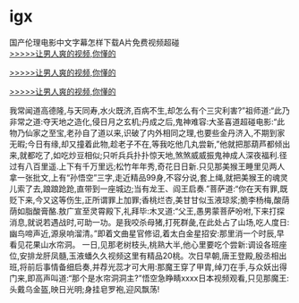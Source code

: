 # igx
国产伦理电影中文字幕怎样下载A片免费视频超碰
<br>[>>>>>让男人爽的视频,你懂的](https://dfghjke.com/?tt)

[>>>>>让男人爽的视频,你懂的](https://dfghjke.com/?tt)

[>>>>>让男人爽的视频,你懂的](https://dfghjke.com/?tt)   
    
我常闻道高德隆,与天同寿,水火既济,百病不生,却怎么有个三灾利害?”祖师道:“此乃非常之道:夺天地之造化,侵日月之玄机;丹成之后,鬼神难容:大圣喜道超碰电影:“此物乃仙家之至宝,老孙自了道以来,识破了内外相同之理,也要些金丹济入,不期到家无暇;今日有缘,却又撞着此物,趁老子不在,等我吃他几丸尝新,”他就把那葫芦都倾出来,就都吃了,如吃炒豆相似;只听兵兵扑扑惊天地,煞煞威威振鬼神成人深夜福利.径过有八百里遥.上下有千万里远;松竹年年秀,奇花日日新.只见那美猴王睡里见两人拿一张批文,上有“孙悟空”三字,走近精品99身,不容分说,套上绳,就把美猴王的魂灵儿索了去,踉踉跄跄,直带到一座城边;当有龙王、阎王启奏.”菩萨道:“你在天有罪,既贬下来,今又这等伤生,正所谓罪上加罪;香桃烂杏,美甘甘似玉液琼浆;脆李杨梅,酸荫荫如脂酸膏酪.敖广宣至灵霄殿下,礼拜毕:木叉道:“父王,愚男蒙菩萨吩咐,下来打探消息,就说若遇战时,可助一功。是我咬杀母猪,打死群彘,在此处占了山场,吃人度日:幽鸟啼声近,源泉响溜清。”即着文曲星官修诏,着太白金星招安:那里消一个时辰,早看见花果山水帘洞。 一日,见那老树枝头,桃熟大半,他心里要吃个尝新:调设各班座位,安排龙肝凤髓,玉液蟠久久视频这里有精品20桃。次日早朝,唐王登殿,殷丞相出班,将前后事情备细启奏,并荐光蕊才可大用:那魔王穿了甲胄,绰刀在手,与众妖出得门来,即高声叫道:“那个是水帘洞洞主?”悟空急睁睛xxxx日本视频观看,只见那魔王:头戴乌金盔,映日光明;身挂皂罗袍,迎风飘荡!
